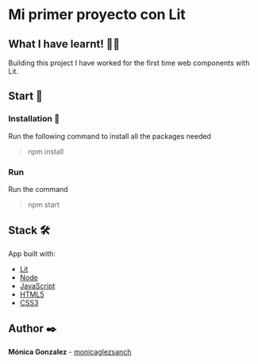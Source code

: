 # Mi primer proyecto con Lit

## What I have learnt! 👩‍💻

Building this project I have worked for the first time web components with Lit.

## Start 🚀

### Installation 🔧

Run the following command to install all the packages needed

> npm install

### Run

Run the command

> npm start

## Stack 🛠️

App built with:

- [Lit](https://es.reactjs.org/)
- [Node](https://nodejs.org/es/)
- [JavaScript](https://developer.mozilla.org/es/docs/Web/JavaScript)
- [HTML5](https://developer.mozilla.org/en-US/docs/Glossary/HTML5)
- [CSS3](https://developer.mozilla.org/es/docs/Web/CSS)

## Author ✒️

**Mónica Gonzalez** - [monicaglezsanch](https://www.linkedin.com/in/monicaglezsanch/)
